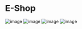 # E-Shop
![image](https://user-images.githubusercontent.com/65837956/203709322-7b55fa78-318b-43a8-8863-a9069015a9c0.png)
![image](https://user-images.githubusercontent.com/65837956/203709598-89258a3c-c438-4b24-8f1d-df649213b490.png)
![image](https://user-images.githubusercontent.com/65837956/203709769-65f32b52-42e0-442f-ba18-84e9eb933167.png)
![image](https://user-images.githubusercontent.com/65837956/203709813-3def5446-627e-4667-9f58-fdf9ad0f53be.png)
